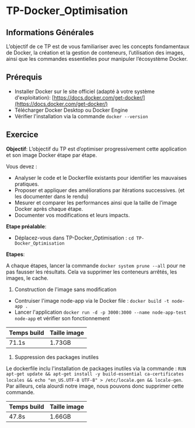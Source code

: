 # TP-Docker_Optimisation

## Informations Générales

L’objectif de ce TP est de vous familiariser avec les concepts fondamentaux de Docker, la création et la gestion de conteneurs, l’utilisation des images, ainsi que les commandes essentielles pour manipuler l’écosystème Docker.

## Prérequis

- Installer Docker sur le site officiel (adapté à votre système d'exploitation): [https://docs.docker.com/get-docker/](https://docs.docker.com/get-docker/)
- Télécharger Docker Desktop ou Docker Engine
- Vérifier l'installation via la commande `docker --version`

## Exercice

**Objectif**: L’objectif du TP est d’optimiser progressivement cette application et son image Docker étape par étape.

Vous devez :

- Analyser le code et le Dockerfile existants pour identifier les mauvaises pratiques.
- Proposer et appliquer des améliorations par itérations successives. (et les documenter dans le rendu)
- Mesurer et comparer les performances ainsi que la taille de l’image Docker après
  chaque étape.
- Documenter vos modifications et leurs impacts.

**Etape préalable**:

- Déplacez-vous dans TP-Docker_Optimisation : `cd TP-Docker_Optimisation`

**Etapes**:

A chaque étapes, lancer la commande `docker system prune --all` pour ne pas fausser les résultats. Cela va supprimer les conteneurs arrêtés, les images, le cache.

1. Construction de l'image sans modification

- Contruiser l'image node-app via le Docker file : `docker build -t node-app .`
- Lancer l'application `docker run -d -p 3000:3000 --name node-app-test node-app` et vérifier son fonctionnement

| Temps build | Taille image |
| ----------- | ------------ |
| 71.1s       | 1.73GB       |

1. Suppression des packages inutiles

Le dockerfile inclu l'installation de packages inutiles via la commande :
`RUN apt-get update && apt-get install -y build-essential ca-certificates locales && echo "en_US.UTF-8 UTF-8" > /etc/locale.gen && locale-gen`. Par ailleurs, cela alourdi notre image, nous pouvons donc supprimer cette commande.

| Temps build | Taille image |
| ----------- | ------------ |
| 47.8s       | 1.66GB       |
